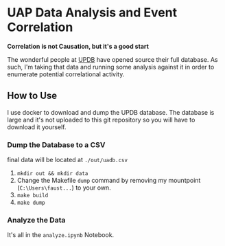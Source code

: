 # UAP Data Analysis and Event Correlation

**Correlation is not Causation, but it's a good start**

The wonderful people at [UPDB](https://updb.app/download) have opened source their full database. As such, I'm taking that data and running some analysis against it in order to enumerate potential correlational activity. 

## How to Use

I use docker to download and dump the UPDB database. The database is large and it's not uploaded to this git repository so you will have to download it yourself.

### Dump the Database to a CSV

final data will be located at `./out/uadb.csv`

1. `mkdir out && mkdir data`
2. Change the Makefile `dump` command by removing my mountpoint (`C:\Users\faust...`) to your own.
3. `make build`
4. `make dump`


### Analyze the Data

It's all in the `analyze.ipynb` Notebook. 